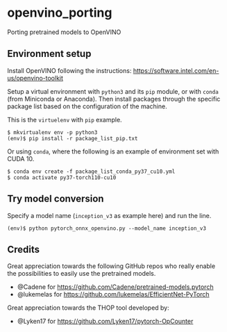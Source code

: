 # openvino_porting
Porting pretrained models to OpenVINO

## Environment setup
Install OpenVINO following the instructions:
https://software.intel.com/en-us/openvino-toolkit

Setup a virtual environment with `python3` and its `pip` module,
or with `conda` (from Miniconda or Anaconda).
Then install packages through the specific package list based on
the configuration of the machine. 

This is the `virtuelenv` with `pip` example.
```
$ mkvirtualenv env -p python3
(env)$ pip install -r package_list_pip.txt
```

Or using `conda`, where the following is an example of environment
set with CUDA 10.
```
$ conda env create -f package_list_conda_py37_cu10.yml
$ conda activate py37-torch110-cu10
```

## Try model conversion
Specify a model name (`inception_v3` as example here) and run the line.
```
(env)$ python pytorch_onnx_openvino.py --model_name inception_v3
```

## Credits
Great appreciation towards the following GitHub repos who really enable
the possibilities to easily use the pretrained models.
- @Cadene for https://github.com/Cadene/pretrained-models.pytorch
- @lukemelas for https://github.com/lukemelas/EfficientNet-PyTorch

Great appreciation towards the THOP tool developed by:
- @Lyken17 for https://github.com/Lyken17/pytorch-OpCounter

